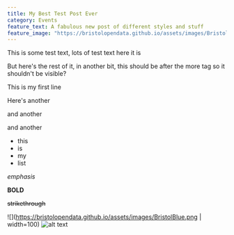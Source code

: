 ```yaml
---
title: My Best Test Post Ever
category: Events
feature_text: A fabulous new post of different styles and stuff
feature_image: "https://bristolopendata.github.io/assets/images/BristolBlue.png"
---
```


This is some test text, lots of test text here it is

<!-- more -->

But here's the rest of it, in another bit, this should be after the more tag so it shouldn't be visible?

This is my first line

Here's another

and another

and another

* this
* is
* my
* list

*emphasis*

**BOLD**

~~strikethrough~~


![](https://bristolopendata.github.io/assets/images/BristolBlue.png | width=100)
![alt text](https://bristolopendata.github.io/assets/images/BristolBlue.png "my test image")
